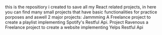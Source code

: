 this is the repositiory i created to save all my React related projects, in here you can find many small projects that have basic functionalities for practice porposes and aswell 2 major projects:
Jammming
A Freelance project to create a playlist implementing  Spotify's Restful Api.
Project Ravenous
a Freelance project to create a website implementing Yelps Restful Api
